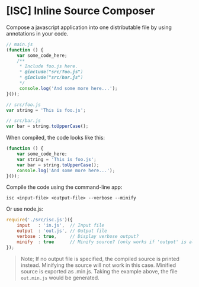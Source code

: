 # [ISC] Inline Source Composer

Compose a javascript application into one distributable file by using annotations in your code.

```javascript
// main.js
(function () {
    var some_code_here;    
    /**
     * Include foo.js here.
     * @include("src/foo.js")
     * @include("src/bar.js")
     */
     console.log('And some more here...');
}());

// src/foo.js
var string = 'This is foo.js';

// src/bar.js
var bar = string.toUpperCase();
```

When compiled, the code looks like this:
```javascript
(function () {
    var some_code_here;    
    var string = 'This is foo.js';
    var bar = string.toUpperCase();
    console.log('And some more here...');
}());
```

Compile the code using the command-line app:

```shell
isc <input-file> <output-file> --verbose --minify
```

Or use node.js:
```javascript
require('./src/isc.js')({
    input   : 'in.js',  // Input file
    output  : 'out.js', // Output file
    verbose : true,     // Display verbose output?
    minify  : true      // Minify source? (only works if 'output' is also specified
});
```
> Note; If no output file is specified, the compiled source is printed instead. Minifying the source will not work in this case.
> Minified source is exported as <filename>.min.js. Taking the example above, the file `out.min.js` would be generated.

